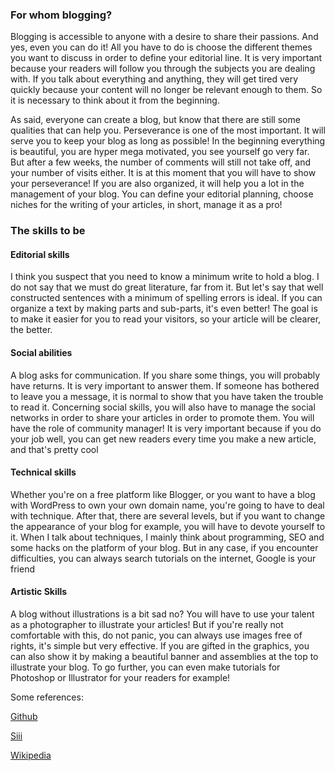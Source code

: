 ### For whom blogging?

Blogging is accessible to anyone with a desire to share their passions. And yes, even you can do it! All you have to do is choose the different themes you want to discuss in order to define your editorial line. It is very important because your readers will follow you through the subjects you are dealing with. If you talk about everything and anything, they will get tired very quickly because your content will no longer be relevant enough to them. So it is necessary to think about it from the beginning.

As said, everyone can create a blog, but know that there are still some qualities that can help you. Perseverance is one of the most important. It will serve you to keep your blog as long as possible! In the beginning everything is beautiful, you are hyper mega motivated, you see yourself go very far. But after a few weeks, the number of comments will still not take off, and your number of visits either. It is at this moment that you will have to show your perseverance!
If you are also organized, it will help you a lot in the management of your blog. You can define your editorial planning, choose niches for the writing of your articles, in short, manage it as a pro!

### The skills to be

#### Editorial skills
I think you suspect that you need to know a minimum write to hold a blog. I do not say that we must do great literature, far from it. But let's say that well constructed sentences with a minimum of spelling errors is ideal. If you can organize a text by making parts and sub-parts, it's even better! The goal is to make it easier for you to read your visitors, so your article will be clearer, the better.

#### Social abilities
A blog asks for communication. If you share some things, you will probably have returns. It is very important to answer them. If someone has bothered to leave you a message, it is normal to show that you have taken the trouble to read it.
Concerning social skills, you will also have to manage the social networks in order to share your articles in order to promote them. You will have the role of community manager! It is very important because if you do your job well, you can get new readers every time you make a new article, and that's pretty cool

#### Technical skills
Whether you're on a free platform like Blogger, or you want to have a blog with WordPress to own your own domain name, you're going to have to deal with technique. After that, there are several levels, but if you want to change the appearance of your blog for example, you will have to devote yourself to it. When I talk about techniques, I mainly think about programming, SEO and some hacks on the platform of your blog. But in any case, if you encounter difficulties, you can always search tutorials on the internet, Google is your friend

#### Artistic Skills
A blog without illustrations is a bit sad no? You will have to use your talent as a photographer to illustrate your articles! But if you're really not comfortable with this, do not panic, you can always use images free of rights, it's simple but very effective.
If you are gifted in the graphics, you can also show it by making a beautiful banner and assemblies at the top to illustrate your blog. To go further, you can even make tutorials for Photoshop or Illustrator for your readers for example!


Some references:

[Github](https://uxf8v.github.io/)

[Siii](http://siii.club/)

[Wikipedia](http://wikipedia.org)


